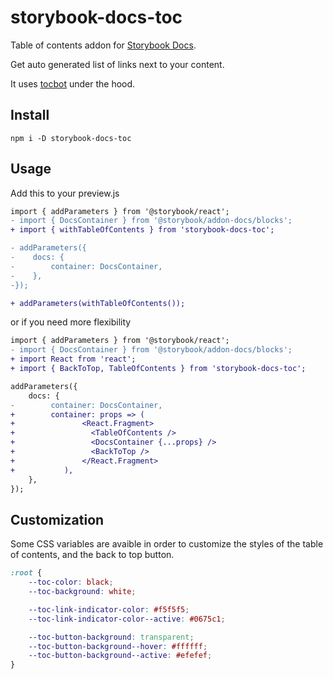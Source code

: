 # storybook-docs-toc

Table of contents addon for [Storybook Docs](https://www.npmjs.com/package/@storybook/addon-docs).

Get auto generated list of links next to your content.

It uses [tocbot](https://github.com/tscanlin/tocbot) under the hood.

## Install

```
npm i -D storybook-docs-toc
```

## Usage

Add this to your preview.js

```diff
import { addParameters } from '@storybook/react';
- import { DocsContainer } from '@storybook/addon-docs/blocks';
+ import { withTableOfContents } from 'storybook-docs-toc';

- addParameters({
-    docs: {
-        container: DocsContainer,
-    },
-});

+ addParameters(withTableOfContents());
```

or if you need more flexibility

```diff
import { addParameters } from '@storybook/react';
- import { DocsContainer } from '@storybook/addon-docs/blocks';
+ import React from 'react';
+ import { BackToTop, TableOfContents } from 'storybook-docs-toc';

addParameters({
    docs: {
-        container: DocsContainer,
+        container: props => (
+			    <React.Fragment>
+			  	  <TableOfContents />
+			  	  <DocsContainer {...props} />
+			  	  <BackToTop />
+			    </React.Fragment>
+		    ),          
    },
});
```

## Customization

Some CSS variables are avaible in order to customize the styles of the table of contents, and the back to top button.

```css
:root {
    --toc-color: black;
    --toc-background: white;

    --toc-link-indicator-color: #f5f5f5;
    --toc-link-indicator-color--active: #0675c1;

    --toc-button-background: transparent;
    --toc-button-background--hover: #ffffff;
    --toc-button-background--active: #efefef;
}
```
